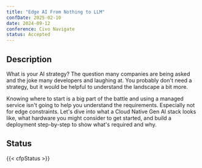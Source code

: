 ```yaml
---
title: "Edge AI From Nothing to LLM"
confDate: 2025-02-10
date: 2024-09-12
conference: Civo Navigate
status: Accepted
---
```


## Description

What is your AI strategy? The question many companies are being asked and the joke many developers and laughing at. You probably don't need a strategy, but it would be helpful to understand the landscape a bit more.

Knowing where to start is a big part of the battle and using a managed service isn't going to help you understand the requirements. Especially not for edge constraints. Let's dive into what a Cloud Native Gen AI stack looks like, what hardware you might consider to get started, and build a deployment step-by-step to show what's required and why.

## Status

{{< cfpStatus >}}
